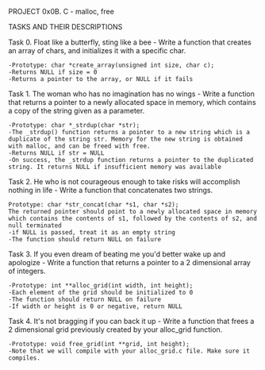 PROJECT 0x0B. C - malloc, free

TASKS AND THEIR DESCRIPTIONS

Task 0. Float like a butterfly, sting like a bee - Write a function that creates an array of chars, and initializes it with a specific char.

	-Prototype: char *create_array(unsigned int size, char c);
	-Returns NULL if size = 0
	-Returns a pointer to the array, or NULL if it fails

Task 1. The woman who has no imagination has no wings - Write a function that returns a pointer to a newly allocated space in memory, which contains a copy of the string given as a parameter.

	-Prototype: char *_strdup(char *str);
	-The _strdup() function returns a pointer to a new string which is a duplicate of the string str. Memory for the new string is obtained with malloc, and can be freed with free.
	-Returns NULL if str = NULL
	-On success, the _strdup function returns a pointer to the duplicated string. It returns NULL if insufficient memory was available

Task 2. He who is not courageous enough to take risks will accomplish nothing in life - Write a function that concatenates two strings.

	Prototype: char *str_concat(char *s1, char *s2);
	The returned pointer should point to a newly allocated space in memory which contains the contents of s1, followed by the contents of s2, and null terminated
	-if NULL is passed, treat it as an empty string
	-The function should return NULL on failure

Task 3. If you even dream of beating me you'd better wake up and apologize - Write a function that returns a pointer to a 2 dimensional array of integers.

	-Prototype: int **alloc_grid(int width, int height);
	-Each element of the grid should be initialized to 0
	-The function should return NULL on failure
	-If width or height is 0 or negative, return NULL

Task 4. It's not bragging if you can back it up - Write a function that frees a 2 dimensional grid previously created by your alloc_grid function.

	-Prototype: void free_grid(int **grid, int height);
	-Note that we will compile with your alloc_grid.c file. Make sure it compiles.











